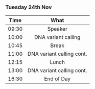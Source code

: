 ### Tuesday 24th Nov

Time | What
---|:---:
09:30 |Speaker
10:00 | DNA variant calling
10:45 | Break
11:00 |DNA variant calling cont.
12:15 | Lunch
13:00 | DNA variant calling cont.
16:30 | End of Day
